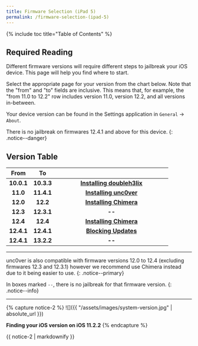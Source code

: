 ```yaml
---
title: Firmware Selection (iPad 5)
permalink: /firmware-selection-(ipad-5)
---
```


{% include toc title="Table of Contents" %}

## Required Reading

Different firmware versions will require different steps to jailbreak your iOS device. This page will help you find where to start.

Select the appropriate page for your version from the chart below. Note that the "from" and "to" fields are inclusive. This means that, for example, the "from 11.0 to 12.2" row includes version 11.0, version 12.2, and all versions in-between.

Your device version can be found in the Settings application in `General` -> `About`.

There is no jailbreak on firmwares 12.4.1 and above for this device.
{: .notice--danger}

## Version Table

<table>
  <colgroup>
    <col span="1" style="width: 15%;">
    <col span="1" style="width: 15%;">
    <col span="1" style="width: 70%;">
  </colgroup>
  <thead>
    <tr>
      <th style="text-align: center; font-weight: bold;">From</th>
      <th style="text-align: center; font-weight: bold;">To</th>
      <th style="text-align: center; font-weight: bold;"></th>
    </tr>
  </thead>
  <tbody>
    <tr>
      <td style="text-align: center; font-weight: bold;">10.0.1</td>
      <td style="text-align: center; font-weight: bold;">10.3.3</td>
      <td style="text-align: center; font-weight: bold;"><a href="installing-doubleh3lix">Installing doubleh3lix</a></td>
    </tr>
    <tr>
      <td style="text-align: center; font-weight: bold;">11.0</td>
      <td style="text-align: center; font-weight: bold;">11.4.1</td>
      <td style="text-align: center; font-weight: bold;"><a href="installing-unc0ver">Installing unc0ver</a></td>
    </tr>
    <tr>
      <td style="text-align: center; font-weight: bold;">12.0</td>
      <td style="text-align: center; font-weight: bold;">12.2</td>
      <td style="text-align: center; font-weight: bold;"><a href="installing-chimera">Installing Chimera</a></td>
    </tr>
    <tr>
      <td style="text-align: center; font-weight: bold;">12.3</td>
      <td style="text-align: center; font-weight: bold;">12.3.1</td>
      <td style="text-align: center; font-weight: bold;">--</td>
    </tr>
    <tr>
      <td style="text-align: center; font-weight: bold;">12.4</td>
      <td style="text-align: center; font-weight: bold;">12.4</td>
      <td style="text-align: center; font-weight: bold;"><a href="installing-chimera">Installing Chimera</a></td>
    </tr>
    <tr>
      <td style="text-align: center; font-weight: bold;">12.4.1</td>
      <td style="text-align: center; font-weight: bold;">12.4.1</td>
      <td style="text-align: center; font-weight: bold;"><a href="blocking-updates">Blocking Updates</a></td>
    </tr>
    <tr>
      <td style="text-align: center; font-weight: bold;">12.4.1</td>
      <td style="text-align: center; font-weight: bold;">13.2.2</td>
      <td style="text-align: center; font-weight: bold;">--</td>
    </tr>
  </tbody>
</table>

---

unc0ver is also compatible with firmware versions 12.0 to 12.4 (excluding firmwares 12.3 and 12.3.1) however we recommend use Chimera instead due to it being easier to use.
{: .notice--primary}

In boxes marked `--`, there is no jailbreak for that firmware version.
{: .notice--info}

---
{% capture notice-2 %}
![]({{ "/assets/images/system-version.jpg" | absolute_url }})

**Finding your iOS version on iOS 11.2.2**
{% endcapture %}

<div class="notice">{{ notice-2 | markdownify }}</div>
